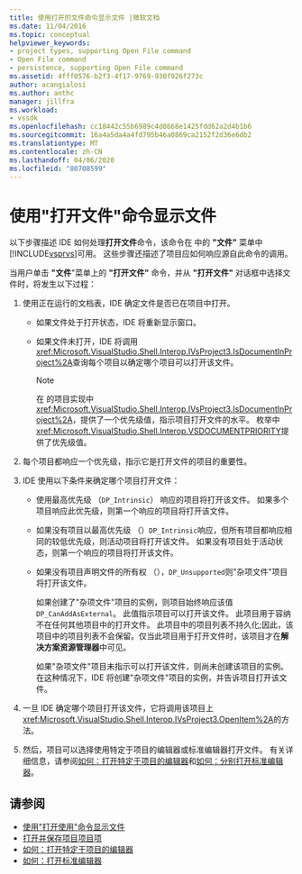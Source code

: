 ```yaml
---
title: 使用打开的文件命令显示文件 |微软文档
ms.date: 11/04/2016
ms.topic: conceptual
helpviewer_keywords:
- project types, supporting Open File command
- Open File command
- persistence, supporting Open File command
ms.assetid: 4fff0576-b2f3-4f17-9769-930f926f273c
author: acangialosi
ms.author: anthc
manager: jillfra
ms.workload:
- vssdk
ms.openlocfilehash: cc18442c55b6989c4d8668e1425fdd62a2d4b1b6
ms.sourcegitcommit: 16a4a5da4a4fd795b46a0869ca2152f2d36e6db2
ms.translationtype: MT
ms.contentlocale: zh-CN
ms.lasthandoff: 04/06/2020
ms.locfileid: "80708599"
---
```

# <a name="display-files-by-using-the-open-file-command"></a>使用"打开文件"命令显示文件
以下步骤描述 IDE 如何处理**打开文件**命令，该命令在 中的 **"文件"** 菜单中[!INCLUDE[vsprvs](../../code-quality/includes/vsprvs_md.md)]可用。 这些步骤还描述了项目应如何响应源自此命令的调用。

 当用户单击 **"文件**"菜单上的 **"打开文件"** 命令，并从 **"打开文件"** 对话框中选择文件时，将发生以下过程：

1. 使用正在运行的文档表，IDE 确定文件是否已在项目中打开。

    - 如果文件处于打开状态，IDE 将重新显示窗口。

    - 如果文件未打开，IDE 将调用<xref:Microsoft.VisualStudio.Shell.Interop.IVsProject3.IsDocumentInProject%2A>查询每个项目以确定哪个项目可以打开该文件。

        > [!NOTE]
        > 在 的项目实现中<xref:Microsoft.VisualStudio.Shell.Interop.IVsProject3.IsDocumentInProject%2A>，提供了一个优先级值，指示项目打开文件的水平。 枚举中<xref:Microsoft.VisualStudio.Shell.Interop.VSDOCUMENTPRIORITY>提供了优先级值。

2. 每个项目都响应一个优先级，指示它是打开文件的项目的重要性。

3. IDE 使用以下条件来确定哪个项目打开文件：

    - 使用最高优先级 （`DP_Intrinsic`） 响应的项目将打开该文件。 如果多个项目响应此优先级，则第一个响应的项目将打开该文件。

    - 如果没有项目以最高优先级 （）`DP_Intrinsic`响应，但所有项目都响应相同的较低优先级，则活动项目将打开该文件。 如果没有项目处于活动状态，则第一个响应的项目将打开该文件。

    - 如果没有项目声明文件的所有权 （），`DP_Unsupported`则"杂项文件"项目将打开该文件。

         如果创建了"杂项文件"项目的实例，则项目始终响应该值`DP_CanAddAsExternal`。 此值指示项目可以打开该文件。 此项目用于容纳不在任何其他项目中的打开文件。 此项目中的项目列表不持久化;因此，该项目中的项目列表不会保留。仅当此项目用于打开文件时，该项目才在**解决方案资源管理器**中可见。

         如果"杂项文件"项目未指示可以打开该文件，则尚未创建该项目的实例。 在这种情况下，IDE 将创建"杂项文件"项目的实例，并告诉项目打开该文件。

4. 一旦 IDE 确定哪个项目打开该文件，它将调用该项目上<xref:Microsoft.VisualStudio.Shell.Interop.IVsProject3.OpenItem%2A>的方法。

5. 然后，项目可以选择使用特定于项目的编辑器或标准编辑器打开文件。 有关详细信息，请参阅[如何：打开特定于项目的编辑器](../../extensibility/how-to-open-project-specific-editors.md)和[如何：分别打开标准编辑器](../../extensibility/how-to-open-standard-editors.md)。

## <a name="see-also"></a>请参阅
- [使用"打开使用"命令显示文件](../../extensibility/internals/displaying-files-by-using-the-open-with-command.md)
- [打开并保存项目项目项](../../extensibility/internals/opening-and-saving-project-items.md)
- [如何：打开特定于项目的编辑器](../../extensibility/how-to-open-project-specific-editors.md)
- [如何：打开标准编辑器](../../extensibility/how-to-open-standard-editors.md)
